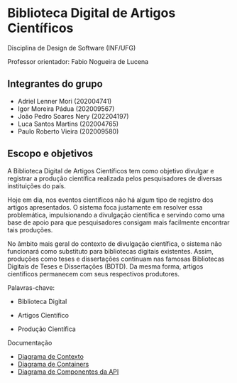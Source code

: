 # Biblioteca Digital de Artigos Científicos

Disciplina de Design de Software (INF/UFG)

Professor orientador: Fabio Nogueira de Lucena

## Integrantes do grupo
- Adriel Lenner Mori (202004741)
- Igor Moreira Pádua (202009567)
- João Pedro Soares Nery (202204197)
- Luca Santos Martins (202004765)
- Paulo Roberto Vieira (202009580)

## Escopo e objetivos
A Biblioteca Digital de Artigos Científicos tem como objetivo divulgar e registrar a produção científica realizada pelos pesquisadores de diversas instituições do país.

Hoje em dia, nos eventos científicos não há algum tipo de registro dos artigos apresentados. O sistema foca justamente em resolver essa problemática, impulsionando a divulgação científica e servindo como uma base de apoio para que pesquisadores consigam mais facilmente encontrar tais produções.

No âmbito mais geral do contexto de divulgação científica, o sistema não funcionará como substituto para bibliotecas digitais existentes. Assim, produções como teses e dissertações continuam nas famosas Bibliotecas Digitais de Teses e Dissertações (BDTD). Da mesma forma, artigos científicos permanecem com seus respectivos produtores.

Palavras-chave:
- Biblioteca Digital

- Artigos Científico

- Produção Científica

Documentação
- [Diagrama de Contexto](https://github.com/lucamartins/DS-BDEC/blob/34c7973094e097dee5c522814ea59f99c7c7446e/Diagrama%20de%20Contexto.pdf)
- [Diagrama de Containers](https://github.com/lucamartins/DS-BDEC/blob/34c7973094e097dee5c522814ea59f99c7c7446e/Diagrama%20de%20Containers.pdf)
- [Diagrama de Componentes da API](https://github.com/lucamartins/DS-BDEC/blob/34c7973094e097dee5c522814ea59f99c7c7446e/Components%20Diagram%20(API).pdf)
